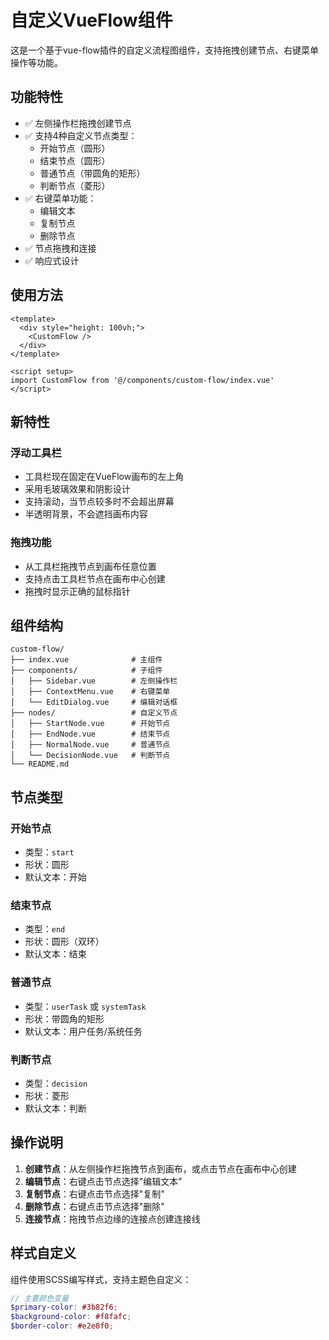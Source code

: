 # 自定义VueFlow组件

这是一个基于vue-flow插件的自定义流程图组件，支持拖拽创建节点、右键菜单操作等功能。

## 功能特性

- ✅ 左侧操作栏拖拽创建节点
- ✅ 支持4种自定义节点类型：
  - 开始节点（圆形）
  - 结束节点（圆形）
  - 普通节点（带圆角的矩形）
  - 判断节点（菱形）
- ✅ 右键菜单功能：
  - 编辑文本
  - 复制节点
  - 删除节点
- ✅ 节点拖拽和连接
- ✅ 响应式设计

## 使用方法

```vue
<template>
  <div style="height: 100vh;">
    <CustomFlow />
  </div>
</template>

<script setup>
import CustomFlow from '@/components/custom-flow/index.vue'
</script>
```

## 新特性

### 浮动工具栏
- 工具栏现在固定在VueFlow画布的左上角
- 采用毛玻璃效果和阴影设计
- 支持滚动，当节点较多时不会超出屏幕
- 半透明背景，不会遮挡画布内容

### 拖拽功能
- 从工具栏拖拽节点到画布任意位置
- 支持点击工具栏节点在画布中心创建
- 拖拽时显示正确的鼠标指针

## 组件结构

```
custom-flow/
├── index.vue              # 主组件
├── components/            # 子组件
│   ├── Sidebar.vue        # 左侧操作栏
│   ├── ContextMenu.vue    # 右键菜单
│   └── EditDialog.vue     # 编辑对话框
├── nodes/                 # 自定义节点
│   ├── StartNode.vue      # 开始节点
│   ├── EndNode.vue        # 结束节点
│   ├── NormalNode.vue     # 普通节点
│   └── DecisionNode.vue   # 判断节点
└── README.md
```

## 节点类型

### 开始节点
- 类型：`start`
- 形状：圆形
- 默认文本：开始

### 结束节点
- 类型：`end`
- 形状：圆形（双环）
- 默认文本：结束

### 普通节点
- 类型：`userTask` 或 `systemTask`
- 形状：带圆角的矩形
- 默认文本：用户任务/系统任务

### 判断节点
- 类型：`decision`
- 形状：菱形
- 默认文本：判断

## 操作说明

1. **创建节点**：从左侧操作栏拖拽节点到画布，或点击节点在画布中心创建
2. **编辑节点**：右键点击节点选择"编辑文本"
3. **复制节点**：右键点击节点选择"复制"
4. **删除节点**：右键点击节点选择"删除"
5. **连接节点**：拖拽节点边缘的连接点创建连接线

## 样式自定义

组件使用SCSS编写样式，支持主题色自定义：

```scss
// 主要颜色变量
$primary-color: #3b82f6;
$background-color: #f8fafc;
$border-color: #e2e8f0;
```
